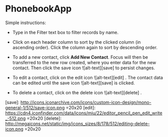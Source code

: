﻿# PhonebookApp

Simple instructions:

* Type in the Filter text box to filter records by name.

* Click on each header column to sort by the clicked column (in ascending order). Click the column again to sort by descending order.

* To add a new contact, click **Add New Contact**. Focus will then be transferred to the new row created, where you enter data for the new contact. Then click the save icon
![alt-text][save]
to persist changes.

* To edit a contact, click on the edit icon
![alt-text][edit]
. The contact data can be edited until the save icon
![alt-text][save]
 is clicked.

* To delete a contact, click on the delete icon
![alt-text][delete]
.

[save]: http://icons.iconarchive.com/icons/custom-icon-design/mono-general-1/512/save-icon.png =20x20
[edit]: https://cdn4.iconfinder.com/data/icons/miu/22/editor_pencil_pen_edit_write_-512.png =20x20
[delete]: http://megaicons.net/static/img/icons_sizes/8/178/512/editing-delete-icon.png =20x20